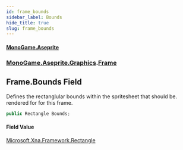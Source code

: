 ```yaml
---
id: frame_bounds
sidebar_label: Bounds
hide_title: true
slug: frame_bounds
---
```

#### [MonoGame.Aseprite](index 'index')
### [MonoGame.Aseprite.Graphics](monogame_aseprite_graphics 'MonoGame.Aseprite.Graphics').[Frame](frame 'MonoGame.Aseprite.Graphics.Frame')
## Frame.Bounds Field
Defines the rectanglular bounds within the spritesheet that should be.  
rendered for for this frame.  
```csharp
public Rectangle Bounds;
```
#### Field Value
[Microsoft.Xna.Framework.Rectangle](https://docs.microsoft.com/en-us/dotnet/api/Microsoft.Xna.Framework.Rectangle 'Microsoft.Xna.Framework.Rectangle')  
